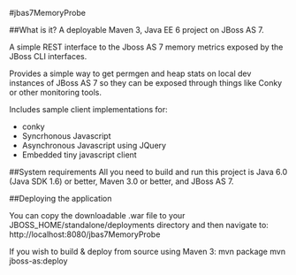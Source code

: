 #jbas7MemoryProbe

##What is it?
A deployable Maven 3, Java EE 6 project on JBoss AS 7.

A simple REST interface to the Jboss AS 7 memory metrics exposed by the JBoss CLI interfaces.

Provides a simple way to get permgen and heap stats on local dev instances of JBoss AS 7 so they 
can be exposed through things like Conky or other monitoring tools. 

Includes sample client implementations for:
- conky
- Syncrhonous Javascript
- Asynchronous Javascript using JQuery
- Embedded tiny javascript client

##System requirements
All you need to build and run this project is Java 6.0 (Java SDK 1.6) or better, Maven
3.0 or better, and JBoss AS 7.

##Deploying the application

You can copy the downloadable .war file to your JBOSS_HOME/standalone/deployments directory and then 
navigate to: http://localhost:8080/jbas7MemoryProbe

If you wish to build & deploy from source using Maven 3:
mvn package
mvn jboss-as:deploy
